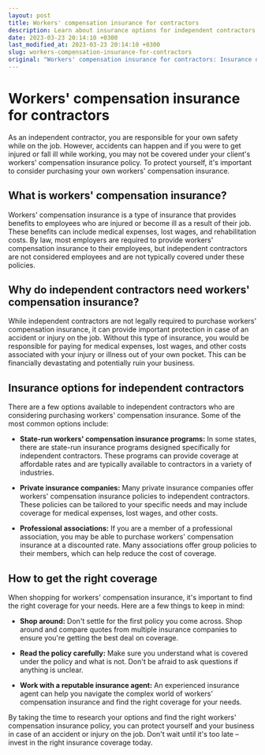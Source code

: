 ```yaml
---
layout: post
title: Workers' compensation insurance for contractors
description: Learn about insurance options for independent contractors and how to get the right coverage for workers' compensation insurance.
date: 2023-03-23 20:14:10 +0300
last_modified_at: 2023-03-23 20:14:10 +0300
slug: workers-compensation-insurance-for-contractors
original: "Workers' compensation insurance for contractors: Insurance options for independent contractors and how to get the right coverage."
---
```

# Workers' compensation insurance for contractors

As an independent contractor, you are responsible for your own safety while on the job. However, accidents can happen and if you were to get injured or fall ill while working, you may not be covered under your client's workers' compensation insurance policy. To protect yourself, it's important to consider purchasing your own workers' compensation insurance.

## What is workers' compensation insurance?

Workers' compensation insurance is a type of insurance that provides benefits to employees who are injured or become ill as a result of their job. These benefits can include medical expenses, lost wages, and rehabilitation costs. By law, most employers are required to provide workers' compensation insurance to their employees, but independent contractors are not considered employees and are not typically covered under these policies.

## Why do independent contractors need workers' compensation insurance?

While independent contractors are not legally required to purchase workers' compensation insurance, it can provide important protection in case of an accident or injury on the job. Without this type of insurance, you would be responsible for paying for medical expenses, lost wages, and other costs associated with your injury or illness out of your own pocket. This can be financially devastating and potentially ruin your business.

## Insurance options for independent contractors

There are a few options available to independent contractors who are considering purchasing workers' compensation insurance. Some of the most common options include:

- **State-run workers' compensation insurance programs:** In some states, there are state-run insurance programs designed specifically for independent contractors. These programs can provide coverage at affordable rates and are typically available to contractors in a variety of industries.

- **Private insurance companies:** Many private insurance companies offer workers' compensation insurance policies to independent contractors. These policies can be tailored to your specific needs and may include coverage for medical expenses, lost wages, and other costs.

- **Professional associations:** If you are a member of a professional association, you may be able to purchase workers' compensation insurance at a discounted rate. Many associations offer group policies to their members, which can help reduce the cost of coverage.

## How to get the right coverage

When shopping for workers' compensation insurance, it's important to find the right coverage for your needs. Here are a few things to keep in mind:

- **Shop around:** Don't settle for the first policy you come across. Shop around and compare quotes from multiple insurance companies to ensure you're getting the best deal on coverage.

- **Read the policy carefully:** Make sure you understand what is covered under the policy and what is not. Don't be afraid to ask questions if anything is unclear.

- **Work with a reputable insurance agent:** An experienced insurance agent can help you navigate the complex world of workers' compensation insurance and find the right coverage for your needs.

By taking the time to research your options and find the right workers' compensation insurance policy, you can protect yourself and your business in case of an accident or injury on the job. Don't wait until it's too late – invest in the right insurance coverage today.